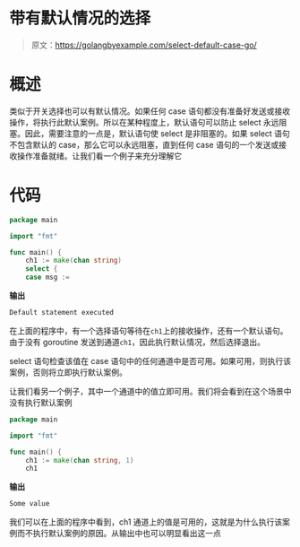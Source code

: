 # 带有默认情况的选择

> 原文：<https://golangbyexample.com/select-default-case-go/>

# **概述**

类似于开关选择也可以有默认情况。如果任何 case 语句都没有准备好发送或接收操作，将执行此默认案例。所以在某种程度上，默认语句可以防止 select 永远阻塞。因此，需要注意的一点是，默认语句使 select 是非阻塞的。如果 select 语句不包含默认的 case，那么它可以永远阻塞，直到任何 case 语句的一个发送或接收操作准备就绪。让我们看一个例子来充分理解它

# **代码**

```go
package main

import "fmt"

func main() {
    ch1 := make(chan string)
    select {
    case msg := 
```

**输出**

```go
Default statement executed
```

在上面的程序中，有一个选择语句等待在`ch1`上的接收操作，还有一个默认语句。由于没有 goroutine 发送到通道`ch1`，因此执行默认情况，然后选择退出。

select 语句检查该值在 case 语句中的任何通道中是否可用。如果可用，则执行该案例，否则将立即执行默认案例。

让我们看另一个例子，其中一个通道中的值立即可用。我们将会看到在这个场景中没有执行默认案例

```go
package main

import "fmt"

func main() {
    ch1 := make(chan string, 1)
    ch1 
```

**输出**

```go
Some value
```

我们可以在上面的程序中看到，ch1 通道上的值是可用的，这就是为什么执行该案例而不执行默认案例的原因。从输出中也可以明显看出这一点